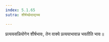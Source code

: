 ```yaml
---
index: 5.1.65
sutra: शीर्षच्छेदाद्यच्च

---
```

   प्रत्ययसन्नियोगेन शीर्षभावः, तेन वाक्ये प्रत्ययाभावान्न भवतीति भावः॥